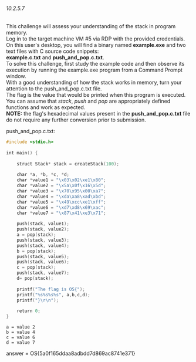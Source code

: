 

###### 10.2.5.7

This challenge will assess your understanding of the stack in program memory.  
Log in to the target machine VM #5 via RDP with the provided credentials.  
On this user's desktop, you will find a binary named **example.exe** and two text files with C source code snippets:  
**example.c.txt** and **push_and_pop.c.txt**.  
To solve this challenge, first study the example code and then observe its execution by running the example.exe program from a Command Prompt window.  
With a good understanding of how the stack works in memory, turn your attention to the push_and_pop.c.txt file.  
The flag is the value that would be printed when this program is executed.  
You can assume that _stack_, _push_ and _pop_ are appropriately defined functions and work as expected.  
**NOTE:** the flag's hexadecimal values present in the **push_and_pop.c.txt** file do not require any further conversion prior to submission.

push_and_pop.c.txt:
```C
#include <stdio.h>  
  
int main() {  
     
    struct Stack* stack = createStack(100);  
  
    char *a, *b, *c, *d;  
    char *value1 = "\x03\x02\xe1\x80";  
    char *value2 = "\x5a\x0f\x16\x5d";  
    char *value3 = "\x70\x95\x00\xa7";  
    char *value4 = "\xda\xa8\xad\xbd";  
    char *value5 = "\x49\xcc\xe1\xff";  
    char *value6 = "\xd7\xd8\x69\xac";  
    char *value7 = "\x87\x41\xe3\x71";  
  
    push(stack, value1);  
    push(stack, value2);  
    a = pop(stack);  
    push(stack, value3);  
    push(stack, value4);  
    b = pop(stack);  
    push(stack, value5);  
    push(stack, value6);  
    c = pop(stack);  
    push(stack, value7);  
    d= pop(stack);  
  
    printf("The flag is OS{");  
    printf("%s%s%s%s", a,b,c,d);  
    printf("}\r\n");  
  
    return 0;  
}
```
	a = value 2  
	b = value 4  
	c = value 6  
	d = value 7  
  
answer = OS{5a0f165ddaa8adbdd7d869ac8741e371}